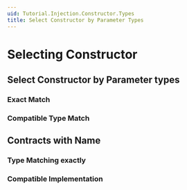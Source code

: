 ```yaml
---
uid: Tutorial.Injection.Constructor.Types
title: Select Constructor by Parameter Types
---
```


# Selecting Constructor



## Select Constructor by Parameter types

### Exact Match

### Compatible Type Match

## Contracts with Name

### Type Matching exactly

### Compatible Implementation